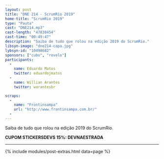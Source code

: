 ```yaml
---
layout: post
title: "DNE 214 - ScrumRio 2019"
home-title: "ScrumRio 2019"
type: "Pauta"
cast: "DNE214.mp3"
cast-length: "47838454"
cast-time: "00:49:47"
description: "Saiba de tudo que rolou na edição 2019 do ScrumRio."
libsyn-image: "dne214-capa.jpg"
lybsyn-id: "10498682"
sponsors: ["cubo", "revelo"]
participants:
  -
    name: Eduardo Matos
    twitter: eduardojmatos
  -
    name: Willian Arantes
    twitter: warantesbr

scraps:
  -
    name: "Frontinsampa"
    url: "http://www.frontinsampa.com.br/"
  -
---
```


Saiba de tudo que rolou na edição 2019 do ScrumRio.

<strong>CUPOM STICKERSDEVS 15%: DEVNAESTRADA</strong>
<br>

---

{% include modules/post-extras.html data=page %}
